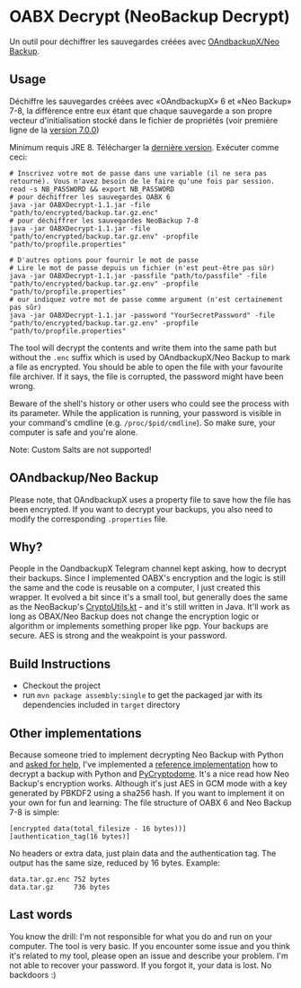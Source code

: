 # OABX Decrypt (NeoBackup Decrypt)
Un outil pour déchiffrer les sauvegardes créées avec [OAndbackupX/Neo Backup](https://github.com/NeoApplications/Neo-Backup).

## Usage
Déchiffre les sauvegardes créées avec «OAndbackupX» 6 et «Neo Backup» 7-8, la différence entre eux étant que chaque sauvegarde a son propre vecteur d'initialisation stocké dans le fichier de propriétés (voir première ligne de la [version 7.0.0](https://github.com/NeoApplications/Neo-Backup/releases/tag/7.0.0))

Minimum requis JRE 8.
Télécharger la [dernière version](https://github.com/NeoApplications/Neo-Backup/releases/latest).
Exécuter comme ceci:
```shell
# Inscrivez votre mot de passe dans une variable (il ne sera pas retourné). Vous n'avez besoin de le faire qu'une fois par session.
read -s NB_PASSWORD && export NB_PASSWORD
# pour déchiffrer les sauvegardes OABX 6
java -jar OABXDecrypt-1.1.jar -file "path/to/encrypted/backup.tar.gz.enc"
# pour déchiffrer les sauvegardes NeoBackup 7-8
java -jar OABXDecrypt-1.1.jar -file "path/to/encrypted/backup.tar.gz.env" -propfile "path/to/propfile.properties"

# D'autres options pour fournir le mot de passe
# Lire le mot de passe depuis un fichier (n'est peut-être pas sûr)
java -jar OABXDecrypt-1.1.jar -passfile "path/to/passfile" -file "path/to/encrypted/backup.tar.gz.env" -propfile "path/to/propfile.properties"
# our indiquez votre mot de passe comme argument (n'est certainement pas sûr)
java -jar OABXDecrypt-1.1.jar -password "YourSecretPassword" -file "path/to/encrypted/backup.tar.gz.env" -propfile "path/to/propfile.properties"
```

The tool will decrypt the contents and write them into the same path but without the `.enc` suffix which is used by OAndbackupX/Neo Backup to mark a file as encrypted.
You should be able to open the file with your favourite file archiver. If it says, the file is corrupted, the password might have been wrong.

Beware of the shell's history or other users who could see the process with its parameter. While the application is running, your password is visible in your command's cmdline (e.g. `/proc/$pid/cmdline`). So make sure, your computer is safe and you're alone. 

Note: Custom Salts are not supported!

## OAndbackup/Neo Backup
Please note, that OAndbackupX uses a property file to save how the file has been encrypted. If you want to decrypt your backups, you also need to modify the corresponding `.properties` file.

## Why?
People in the OandbackupX Telegram channel kept asking, how to decrypt their backups. Since I implemented OABX's encryption and the logic is still the same and the code is reusable on a computer, I just created this wrapper.
It evolved a bit since it's a small tool, but generally does the same as the NeoBackup's [CryptoUtils.kt](https://github.com/NeoApplications/Neo-Backup/blob/main/app/src/main/java/com/machiav3lli/backup/utils/CryptoUtils.kt) - and it's still written in Java. 
It'll work as long as OBAX/Neo Backup does not change the encryption logic or algorithm or implements something proper like pgp.
Your backups are secure. AES is strong and the weakpoint is your password.

## Build Instructions
* Checkout the project
* run `mvn package assembly:single` to get the packaged jar with its dependencies included in `target` directory

## Other implementations
Because someone tried to implement decrypting Neo Backup with Python and [asked for help](https://github.com/NeoApplications/Neo-Backup/issues/527), I've implemented a [reference implementation](misc/decrypt.py) how to decrypt a backup with Python and [PyCryptodome](https://www.pycryptodome.org).
It's a nice read how Neo Backup's encryption works. Although it's just AES in GCM mode with a key generated by PBKDF2 using a sha256 hash.
If you want to implement it on your own for fun and learning: The file structure of OABX 6 and Neo Backup 7-8 is simple:
```
[encrypted data(total_filesize - 16 bytes))]
[authentication_tag(16 bytes)]
```
No headers or extra data, just plain data and the authentication tag. The output has the same size, reduced by 16 bytes.
Example:
```
data.tar.gz.enc 752 bytes
data.tar.gz     736 bytes
```

## Last words
You know the drill: I'm not responsible for what you do and run on your computer. The tool is very basic. If you encounter some issue and you think it's related to my tool, please open an issue and describe your problem.
I'm not able to recover your password. If you forgot it, your data is lost. No backdoors :)

